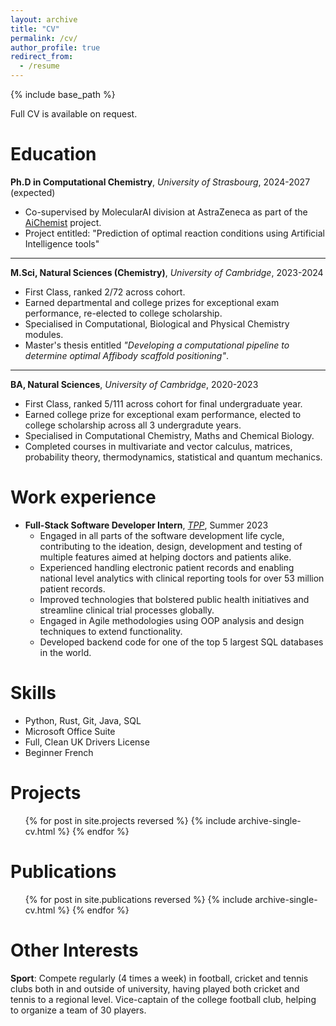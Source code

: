 ```yaml
---
layout: archive
title: "CV"
permalink: /cv/
author_profile: true
redirect_from:
  - /resume
---
```


{% include base_path %}

Full CV is available on request. 

Education
======
**Ph.D in Computational Chemistry**, *University of Strasbourg*, 2024-2027 (expected)
* Co-supervised by MolecularAI division at AstraZeneca as part of the [AiChemist](https://aichemist.eu) project. 
* Project entitled: "Prediction of optimal reaction conditions using Artificial Intelligence tools" 

***

**M.Sci, Natural Sciences (Chemistry)**, *University of Cambridge*, 2023-2024
  * First Class, ranked 2/72 across cohort.
  * Earned departmental and college prizes for exceptional exam performance, re-elected to college scholarship.
  * Specialised in Computational, Biological and Physical Chemistry modules.
  * Master's thesis entitled *"Developing a computational pipeline to determine optimal Affibody scaffold positioning"*.

***

**BA, Natural Sciences**, *University of Cambridge*, 2020-2023
  * First Class, ranked 5/111 across cohort for final undergraduate year.
  * Earned college prize for exceptional exam performance, elected to college scholarship across all 3 undergradute years.
  * Specialised in Computational Chemistry, Maths and Chemical Biology.
  * Completed courses in multivariate and vector calculus, matrices, probability theory, thermodynamics, statistical and quantum mechanics.


Work experience
======
* **Full-Stack Software Developer Intern**, *[TPP](https://tpp-uk.com)*, Summer 2023
  -	Engaged in all parts of the software development life cycle, contributing to the ideation, design, development and testing of multiple features aimed at helping doctors and patients alike.
  -	Experienced handling electronic patient records and enabling national level analytics with clinical reporting tools for over 53 million patient records.
  -	Improved technologies that bolstered public health initiatives and streamline clinical trial processes globally.
  -	Engaged in Agile methodologies using OOP analysis and design techniques to extend functionality.
  -	Developed backend code for one of the top 5 largest SQL databases in the world. 
  
Skills
======
* Python, Rust, Git, Java, SQL
* Microsoft Office Suite
* Full, Clean UK Drivers License
* Beginner French


Projects
======
  <ul>{% for post in site.projects reversed %}
    {% include archive-single-cv.html %}
  {% endfor %}</ul>


Publications
======
  <ul>{% for post in site.publications reversed %}
    {% include archive-single-cv.html %}
  {% endfor %}</ul>
  
Other Interests
======
**Sport**:  Compete regularly (4 times a week) in football, cricket and tennis clubs both in and outside of university, having played both cricket and tennis to a regional level. Vice-captain of the college football club, helping to organize a team of 30 players.
